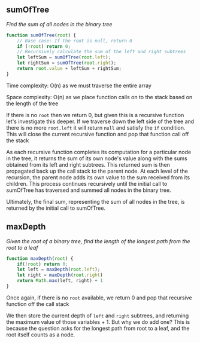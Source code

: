 ## sumOfTree

_Find the sum of all nodes in the binary tree_

```JavaScript
function sumOfTree(root) {
    // Base case: If the root is null, return 0
    if (!root) return 0;
    // Recursively calculate the sum of the left and right subtrees
    let leftSum = sumOfTree(root.left);
    let rightSum = sumOfTree(root.right);
    return root.value + leftSum + rightSum;
}
```

Time complexity: O(n) as we must traverse the entire array

Space complexity: O(n) as we place function calls on to the stack based on the length of the tree

If there is no `root` then we return 0, but given this is a recursive function let's investigate this deeper. If we traverse down the left side of the tree and there is no more `root.left` it will return `null` and satisfy the `if` condition. This will close the current recursive function and pop that function call off the stack

As each recursive function completes its computation for a particular node in the tree, it returns the sum of its own node's value along with the sums obtained from its left and right subtrees. This returned sum is then propagated back up the call stack to the parent node. At each level of the recursion, the parent node adds its own value to the sum received from its children. This process continues recursively until the initial call to sumOfTree has traversed and summed all nodes in the binary tree.

Ultimately, the final sum, representing the sum of all nodes in the tree, is returned by the initial call to sumOfTree.

## maxDepth

_Given the root of a binary tree, find the length of the longest path from the root to a leaf_

```JavaScript
function maxDepth(root) {
	if(!root) return 0;
	let left = maxDepth(root.left);
	let right = maxDepth(root.right)
	return Math.max(left, right) + 1
}
```

Once again, if there is no `root` available, we return 0 and pop that recursive function off the call stack

We then store the current depth of `left` and `right` subtrees, and returning the maximum value of those variables + 1. But why we do add one? This is because the question asks for the longest path from root to a leaf, and the root itself counts as a node.
